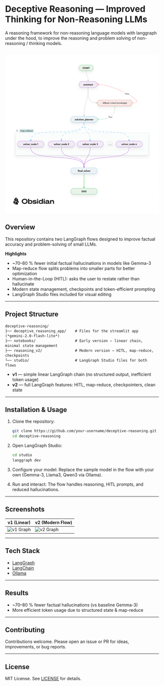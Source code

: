 # Deceptive Reasoning — Improved Thinking for Non-Reasoning LLMs

A reasoning framework for non-reasoning language models with langgraph under the hood, to improve the reasoning and problem solving of non-reasoning / thinking models.

![v1_graph](resources/Deceptive_reasonin_v2_flow.png)
---
## Overview

This repository contains two LangGraph flows designed to improve factual accuracy and problem-solving of small LLMs.

**Highlights**

* \~70–80 % fewer initial factual hallucinations in models like Gemma-3
* Map-reduce flow splits problems into smaller parts for better optimization
* Human-in-the-Loop (HITL): asks the user to restate rather than hallucinate
* Modern state management, checkpoints and token-efficient prompting
* LangGraph Studio files included for visual editing

---

## Project Structure

```
deceptive-reasoning/
├── deceptive_reasoning_app/    # Files for the streamlit app (*gemini-2.0-flash-lite*)
├── notebooks/                  # Early version — linear chain, minimal state management
├── reasoning_v2/               # Modern version — HITL, map-reduce, checkpoints
└── studio/                     # LangGraph Studio files for both flows
```

* **v1** — simple linear LangGraph chain (no structured output, inefficient token usage)
* **v2** — full LangGraph features: HITL, map-reduce, checkpointers, clean state

---

## Installation & Usage

1. Clone the repository:

   ```bash
   git clone https://github.com/your-username/deceptive-reasoning.git
   cd deceptive-reasoning
   ```

2. Open LangGraph Studio:

   ```bash
   cd studio
   langgraph dev
   ```

3. Configure your model:
   Replace the sample model in the flow with your own (Gemma-3, Llama3, Qwen3 via Ollama).

4. Run and interact:
   The flow handles reasoning, HITL prompts, and reduced hallucinations.

---

## Screenshots

| v1 (Linear)                       | v2 (Modern Flow)                  |
| --------------------------------- | --------------------------------- |
| ![v1 Graph](./screenshots/v1.png) | ![v2 Graph](./screenshots/v2.png) |

---

## Tech Stack

* [LangGraph](https://github.com/langchain-ai/langgraph)
* [LangChain](https://github.com/langchain-ai/langchain)
* [Ollama](https://ollama.ai)

---

## Results

* \~70–80 % fewer factual hallucinations (vs baseline Gemma-3)
* More efficient token usage due to structured state & map-reduce

---

## Contributing

Contributions welcome.
Please open an issue or PR for ideas, improvements, or bug reports.

---

## License

MIT License. See [LICENSE](./LICENSE) for details.
